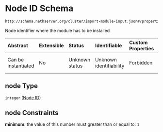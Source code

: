 # Node ID Schema

```txt
http://schema.nethserver.org/cluster/import-module-input.json#/properties/node
```

Node identifier where the module has to be installed

| Abstract            | Extensible | Status         | Identifiable            | Custom Properties | Additional Properties | Access Restrictions | Defined In                                                                            |
| :------------------ | :--------- | :------------- | :---------------------- | :---------------- | :-------------------- | :------------------ | :------------------------------------------------------------------------------------ |
| Can be instantiated | No         | Unknown status | Unknown identifiability | Forbidden         | Allowed               | none                | [import-module-input.json\*](cluster/import-module-input.json "open original schema") |

## node Type

`integer` ([Node ID](import-module-input-1-properties-node-id.md))

## node Constraints

**minimum**: the value of this number must greater than or equal to: `1`
